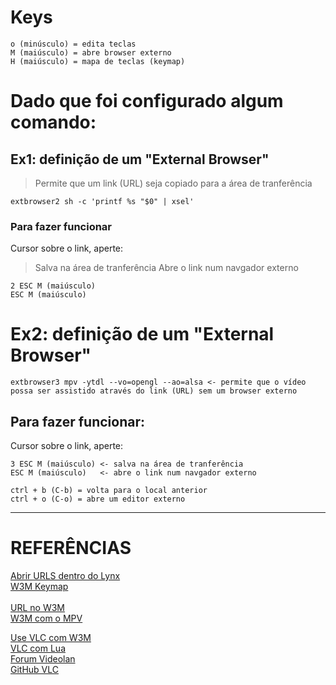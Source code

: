# Keys
```
o (minúsculo) = edita teclas
M (maiúsculo) = abre browser externo
H (maiúsculo) = mapa de teclas (keymap)
```  

# Dado que foi configurado algum comando:
## Ex1: definição de um "External Browser"
> Permite que um link (URL) seja copiado para a área de tranferência	
```
extbrowser2 sh -c 'printf %s "$0" | xsel'
```  

### Para fazer funcionar
Cursor sobre o link, aperte:  
> Salva na área de tranferência
> Abre o link num navgador externo
```
2 ESC M (maiúsculo)
ESC M (maiúsculo)
```  

# Ex2: definição de um "External Browser"
```
extbrowser3 mpv -ytdl --vo=opengl --ao=alsa <- permite que o vídeo possa ser assistido através do link (URL) sem um browser externo	
```  

## Para fazer funcionar: 
Cursor sobre o link, aperte:  
```
3 ESC M (maiúsculo) <- salva na área de tranferência
ESC M (maiúsculo)	<- abre o link num navgador externo
```  

```
ctrl + b (C-b) = volta para o local anterior
ctrl + o (C-o) = abre um editor externo
```  

---

# REFERÊNCIAS
[Abrir URLS dentro do Lynx](https://www.reddit.com/r/commandline/comments/4mgxps/how_to_use_vlc_to_open_youtube_urls_in_lynx/)  
[W3M Keymap](https://github.com/tokuhirom/w3m/blob/master/doc-jp/keymap.default)  
[](https://www.youtube.com/watch?v=QczYT67JqYs)  
[URL no W3M](https://unix.stackexchange.com/questions/12497/yanking-urls-in-w3m)  
[W3M com o MPV](https://www.reddit.com/r/commandline/comments/6ixptv/open_current_w3m_video_site_url_with_mpv_the_easy/)  

[Use VLC com W3M](https://francismurillo.github.io/2017-01-11-Using-vlc-With-w3m/)  
[VLC com Lua](https://github.com/videolan/vlc/blob/master/share/lua/playlist/youtube.lua)  
[Forum Videolan](https://forum.videolan.org/viewtopic.php?t=146560)  
[GitHub VLC](https://github.com/videolan/vlc/blob/master/share/lua/playlist/youtube.lua)  
